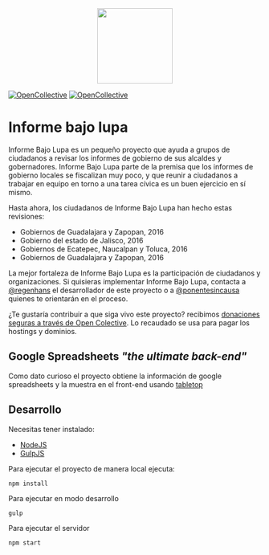 
<div style="text-align:center"><img width="150" src="src/img/logo.png" /></div>

[![OpenCollective](https://opencollective.com/informebajolupa/backers/badge.svg)](#backers) [![OpenCollective](https://opencollective.com/informebajolupa/sponsors/badge.svg)](#sponsors)

# Informe bajo lupa

Informe Bajo Lupa es un pequeño proyecto que ayuda a grupos de ciudadanos a revisar los informes de gobierno de sus alcaldes y gobernadores. Informe Bajo Lupa parte de la premisa que los informes de gobierno locales se fiscalizan muy poco, y que reunir a ciudadanos a trabajar en equipo en torno a una tarea cívica es un buen ejercicio en sí mismo.

Hasta ahora, los ciudadanos de Informe Bajo Lupa han hecho estas revisiones:

- Gobiernos de Guadalajara y Zapopan, 2016
- Gobierno del estado de Jalisco, 2016
- Gobiernos de Ecatepec, Naucalpan y Toluca, 2016
- Gobiernos de Guadalajara y Zapopan, 2016

La mejor fortaleza de Informe Bajo Lupa es la participación de ciudadanos y organizaciones. Si quisieras implementar Informe Bajo Lupa, contacta a [@regenhans](http://github.com/regenhans) el desarrollador de este proyecto o a [@ponentesincausa](http://github.com/ponentesincausa) quienes te orientarán en el proceso.

¿Te gustaría contribuir a que siga vivo este proyecto? recibimos [donaciones seguras a través de Open Colective](https://opencollective.com/informebajolupa). Lo recaudado se usa para pagar los hostings y dominios.

## Google Spreadsheets *"the ultimate back-end"*

Como dato curioso el proyecto obtiene la información de google spreadsheets y la muestra en el front-end usando [tabletop](https://github.com/jsoma/tabletop)



## Desarrollo

Necesitas tener instalado:

* [NodeJS](https://nodejs.org/en/)
* [GulpJS](http://gulpjs.com/)


Para ejecutar el proyecto de manera local ejecuta:
```
npm install
```
Para ejecutar en modo desarrollo
```
gulp
```
Para ejecutar el servidor
```
npm start
```
